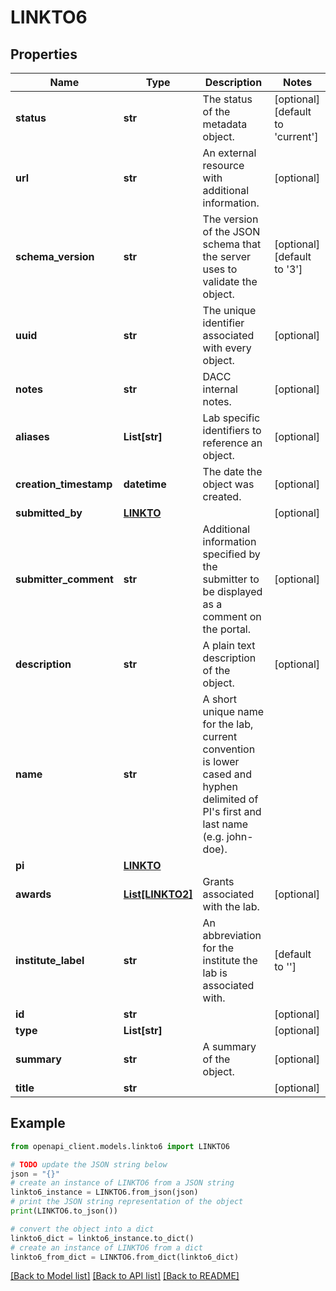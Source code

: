 # LINKTO6


## Properties

Name | Type | Description | Notes
------------ | ------------- | ------------- | -------------
**status** | **str** | The status of the metadata object. | [optional] [default to 'current']
**url** | **str** | An external resource with additional information. | [optional] 
**schema_version** | **str** | The version of the JSON schema that the server uses to validate the object. | [optional] [default to '3']
**uuid** | **str** | The unique identifier associated with every object. | [optional] 
**notes** | **str** | DACC internal notes. | [optional] 
**aliases** | **List[str]** | Lab specific identifiers to reference an object. | [optional] 
**creation_timestamp** | **datetime** | The date the object was created. | [optional] 
**submitted_by** | [**LINKTO**](LINKTO.md) |  | [optional] 
**submitter_comment** | **str** | Additional information specified by the submitter to be displayed as a comment on the portal. | [optional] 
**description** | **str** | A plain text description of the object. | [optional] 
**name** | **str** | A short unique name for the lab, current convention is lower cased and hyphen delimited of PI&#39;s first and last name (e.g. john-doe). | 
**pi** | [**LINKTO**](LINKTO.md) |  | 
**awards** | [**List[LINKTO2]**](LINKTO2.md) | Grants associated with the lab. | [optional] 
**institute_label** | **str** | An abbreviation for the institute the lab is associated with. | [default to '']
**id** | **str** |  | [optional] 
**type** | **List[str]** |  | [optional] 
**summary** | **str** | A summary of the object. | [optional] 
**title** | **str** |  | [optional] 

## Example

```python
from openapi_client.models.linkto6 import LINKTO6

# TODO update the JSON string below
json = "{}"
# create an instance of LINKTO6 from a JSON string
linkto6_instance = LINKTO6.from_json(json)
# print the JSON string representation of the object
print(LINKTO6.to_json())

# convert the object into a dict
linkto6_dict = linkto6_instance.to_dict()
# create an instance of LINKTO6 from a dict
linkto6_from_dict = LINKTO6.from_dict(linkto6_dict)
```
[[Back to Model list]](../README.md#documentation-for-models) [[Back to API list]](../README.md#documentation-for-api-endpoints) [[Back to README]](../README.md)


